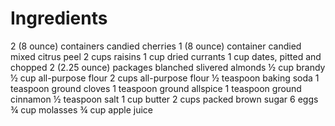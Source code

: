# Ingredients


2 (8 ounce) containers candied cherries
1 (8 ounce) container candied mixed citrus peel
2 cups raisins
1 cup dried currants
1 cup dates, pitted and chopped
2 (2.25 ounce) packages blanched slivered almonds
½ cup brandy
½ cup all-purpose flour
2 cups all-purpose flour
½ teaspoon baking soda
1 teaspoon ground cloves
1 teaspoon ground allspice
1 teaspoon ground cinnamon
½ teaspoon salt
1 cup butter
2 cups packed brown sugar
6 eggs
¾ cup molasses
¾ cup apple juice
